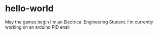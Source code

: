 # hello-world
May the games begin
I'm an Electrical Engineering Student. I'm currently working on an arduino PID enail
